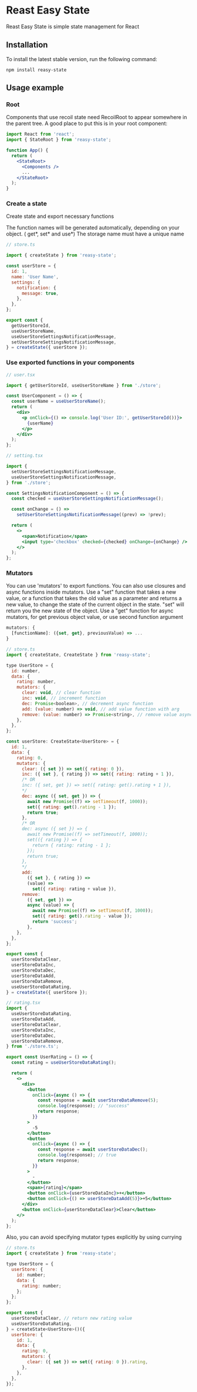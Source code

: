 # Reast Easy State

Reast Easy State is simple state management for React

## Installation

To install the latest stable version, run the following command:

```shell
npm install reasy-state
```

## Usage example

### Root

Components that use recoil state need RecoilRoot to appear somewhere in the parent tree. A good place to put this is in your root component:

```jsx
import React from 'react';
import { StateRoot } from 'reasy-state';

function App() {
  return (
    <StateRoot>
      <Components />
      ...
    </StateRoot>
  );
}
```

### Create a state

Create state and export necessary functions

The function names will be generated automatically, depending on your object. ( get*, set* and use\*)
The storage name must have a unique name

```jsx
// store.ts

import { createState } from 'reasy-state';

const userStore = {
  id: 1,
  name: 'User Name',
  settings: {
    notification: {
      message: true,
    },
  },
};

export const {
  getUserStoreId,
  useUserStoreName,
  useUserStoreSettingsNotificationMessage,
  setUserStoreSettingsNotificationMessage,
} = createState({ userStore });
```

### Use exported functions in your components

```jsx
// user.tsx

import { getUserStoreId, useUserStoreName } from './store';

const UserComponent = () => {
  const userName = useUserStoreName();
  return (
    <div>
      <p onClick={() => console.log('User ID:', getUserStoreId())}>
        {userName}
      </p>
    </div>
  );
};
```

```jsx
// setting.tsx

import {
  setUserStoreSettingsNotificationMessage,
  useUserStoreSettingsNotificationMessage,
} from './store';

const SettingsNotificationComponent = () => {
  const checked = useUserStoreSettingsNotificationMessage();

  const onChange = () =>
    setUserStoreSettingsNotificationMessage((prev) => !prev);

  return (
    <>
      <span>Notification</span>
      <input type='checkbox' checked={checked} onChange={onChange} />
    </>
  );
};
```

### Mutators

You can use 'mutators' to export functions. You can also use closures and async functions inside mutators.
Use a "set" function that takes a new value, or a function that takes the old value as a parameter and returns a new value, to change the state of the current object in the state. "set" will return you the new state of the object.
Use a "get" function for async mutators, for get previous object value, or use second function argument

```jsx
mutators: {
  [functionName]: ({set, get}, previousValue) => ...
}
```

```jsx
// store.ts
import { createState, CreateState } from 'reasy-state';

type UserStore = {
  id: number,
  data: {
    rating: number,
    mutators: {
      clear: void, // clear function
      inc: void, // increment function
      dec: Promise<boolean>, // decrement async function
      add: (value: number) => void, // add value function with arg
      remove: (value: number) => Promise<string>, // remove value async function with arg
    },
  },
};

const userStore: CreateState<UserStore> = {
  id: 1,
  data: {
    rating: 0,
    mutators: {
      clear: ({ set }) => set({ rating: 0 }),
      inc: ({ set }, { rating }) => set({ rating: rating + 1 }),
      /* OR
      inc: ({ set, get }) => set({ rating: get().rating + 1 }),
      */
      dec: async ({ set, get }) => {
        await new Promise((f) => setTimeout(f, 1000));
        set({ rating: get().rating - 1 });
        return true;
      },
      /* OR
      dec: async ({ set }) => {
        await new Promise((f) => setTimeout(f, 1000));
        set(({ rating }) => {
          return { rating: rating - 1 };
        });
        return true;
      },
      */
      add:
        ({ set }, { rating }) =>
        (value) =>
          set({ rating: rating + value }),
      remove:
        ({ set, get }) =>
        async (value) => {
          await new Promise((f) => setTimeout(f, 1000));
          set({ rating: get().rating - value });
          return 'success';
        },
    },
  },
};

export const {
  userStoreDataClear,
  userStoreDataInc,
  userStoreDataDec,
  userStoreDataAdd,
  userStoreDataRemove,
  useUserStoreDataRating,
} = createState({ userStore });
```

```jsx
// rating.tsx
import {
  useUserStoreDataRating,
  userStoreDataAdd,
  userStoreDataClear,
  userStoreDataInc,
  userStoreDataDec,
  userStoreDataRemove,
} from './store.ts';

export const UserRating = () => {
  const rating = useUserStoreDataRating();

  return (
    <>
      <div>
        <button
          onClick={async () => {
            const response = await userStoreDataRemove(5);
            console.log(response); // "success"
            return response;
          }}
        >
          -5
        </button>
        <button
          onClick={async () => {
            const response = await userStoreDataDec();
            console.log(response); // true
            return response;
          }}
        >
          -
        </button>
        <span>{rating}</span>
        <button onClick={userStoreDataInc}>+</button>
        <button onClick={() => userStoreDataAdd(5)}>+5</button>
      </div>
      <button onClick={userStoreDataClear}>Clear</button>
    </>
  );
};
```

Also, you can avoid specifying mutator types explicitly by using currying

```jsx
// store.ts
import { createState } from 'reasy-state';

type UserStore = {
  userStore: {
    id: number;
    data: {
      rating: number;
    };
  };
};

export const {
  userStoreDataClear, // return new rating value
  useUserStoreDataRating,
} = createState<UserStore>()({
  userStore: {
    id: 1,
    data: {
      rating: 0,
      mutators: {
        clear: ({ set }) => set({ rating: 0 }).rating,
      },
    },
  },
});
```
